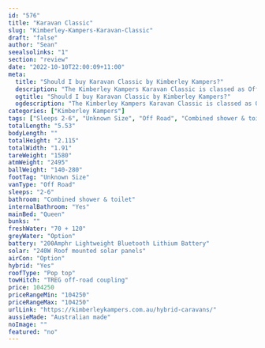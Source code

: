 ```yaml
---
id: "576"
title: "Karavan Classic"
slug: "Kimberley-Kampers-Karavan-Classic"
draft: "false"
author: "Sean"
seealsolinks: "1"
section: "review"
date: "2022-10-10T22:00:09+11:00"
meta:
  title: "Should I buy Karavan Classic by Kimberley Kampers?"
  description: "The Kimberley Kampers Karavan Classic is classed as Off Road, and sleeps 2-6 people. It is Australian made and comes in at Unknown Size. It generally has Combined shower & toilet."
  ogtitle: "Should I buy Karavan Classic by Kimberley Kampers?"
  ogdescription: "The Kimberley Kampers Karavan Classic is classed as Off Road, and sleeps 2-6 people. It is Australian made and comes in at Unknown Size. It generally has Combined shower & toilet."
categories: ["Kimberley Kampers"]
tags: ["Sleeps 2-6", "Unknown Size", "Off Road", "Combined shower & toilet", "Pop top", "Over 100k", "Australian made"]
totalLength: "5.53"
bodyLength: ""
totalHeight: "2.115"
totalWidth: "1.91"
tareWeight: "1580"
atmWeight: "2495"
ballWeight: "140-280"
footTag: "Unknown Size"
vanType: "Off Road"
sleeps: "2-6"
bathroom: "Combined shower & toilet"
internalBathroom: "Yes"
mainBed: "Queen"
bunks: ""
freshWater: "70 + 120"
greyWater: "Option"
battery: "200Amphr Lightweight Bluetooth Lithium Battery"
solar: "240W Roof mounted solar panels"
airCon: "Option"
hybrid: "Yes"
roofType: "Pop top"
towHitch: "TREG off-road coupling"
price: 104250
priceRangeMin: "104250"
priceRangeMax: "104250"
urlLink: "https://kimberleykampers.com.au/hybrid-caravans/"
aussieMade: "Australian made"
noImage: ""
featured: "no"
---
```

